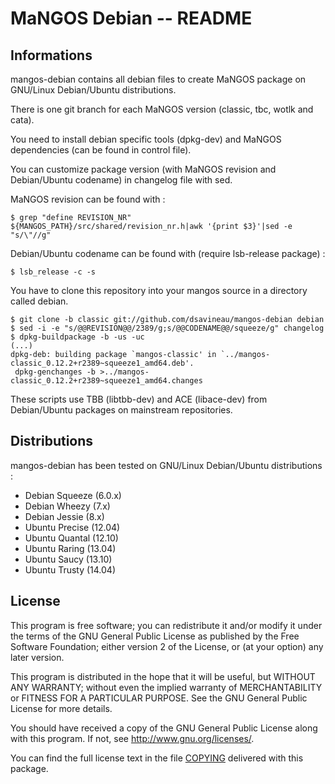 # MaNGOS Debian -- README

## Informations

mangos-debian contains all debian files to create MaNGOS package on GNU/Linux Debian/Ubuntu distributions.

There is one git branch for each MaNGOS version (classic, tbc, wotlk and cata).

You need to install debian specific tools (dpkg-dev) and MaNGOS dependencies (can be found in control file).

You can customize package version (with MaNGOS revision and Debian/Ubuntu codename) in changelog file with sed.

MaNGOS revision can be found with :

    $ grep "define REVISION_NR" ${MANGOS_PATH}/src/shared/revision_nr.h|awk '{print $3}'|sed -e "s/\"//g"

Debian/Ubuntu codename can be found with (require lsb-release package) :

    $ lsb_release -c -s

You have to clone this repository into your mangos source in a directory called debian. 

    $ git clone -b classic git://github.com/dsavineau/mangos-debian debian
    $ sed -i -e "s/@@REVISION@@/2389/g;s/@@CODENAME@@/squeeze/g" changelog
    $ dpkg-buildpackage -b -us -uc
    (...)
    dpkg-deb: building package `mangos-classic' in `../mangos-classic_0.12.2+r2389~squeeze1_amd64.deb'.
     dpkg-genchanges -b >../mangos-classic_0.12.2+r2389~squeeze1_amd64.changes

These scripts use TBB (libtbb-dev) and ACE (libace-dev) from Debian/Ubuntu packages on mainstream repositories.

## Distributions

mangos-debian has been tested on GNU/Linux Debian/Ubuntu distributions :

* Debian Squeeze (6.0.x)
* Debian Wheezy  (7.x)
* Debian Jessie  (8.x)
* Ubuntu Precise (12.04)
* Ubuntu Quantal (12.10)
* Ubuntu Raring  (13.04)
* Ubuntu Saucy   (13.10)
* Ubuntu Trusty  (14.04)

## License

  This program is free software; you can redistribute it and/or modify
  it under the terms of the GNU General Public License as published by
  the Free Software Foundation; either version 2 of the License, or
  (at your option) any later version.

  This program is distributed in the hope that it will be useful,
  but WITHOUT ANY WARRANTY; without even the implied warranty of
  MERCHANTABILITY or FITNESS FOR A PARTICULAR PURPOSE.  See the
  GNU General Public License for more details.

  You should have received a copy of the GNU General Public License
  along with this program.  If not, see <http://www.gnu.org/licenses/>.

  You can find the full license text in the file [COPYING](COPYING) delivered with this package.

